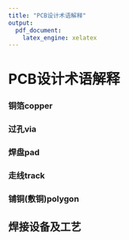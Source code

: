 ```yaml
---
title: "PCB设计术语解释"
output:
  pdf_document:
    latex_engine: xelatex
---
```




# PCB设计术语解释
### 铜箔copper

### 过孔via

### 焊盘pad

### 走线track

### 铺铜(敷铜)polygon




## 焊接设备及工艺